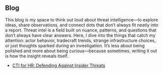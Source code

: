 ## Blog
This blog is my space to think out loud about threat intelligence—to explore ideas, share observations, and connect dots that don’t always fit neatly into a report. Threat intel is a field built on nuance, patterns, and questions that don’t always have clear answers. Here, I dive into the things that catch my attention: actor behavior, tradecraft trends, strange infrastructure choices, or just thoughts sparked during an investigation. It’s less about being polished and more about being curious—because sometimes, writing it out is how the insight reveals itself.

<ul>
    <li><a href="cti_hr">CTI for HR: Defending Against Insider Threats
</a></li>

</ul>